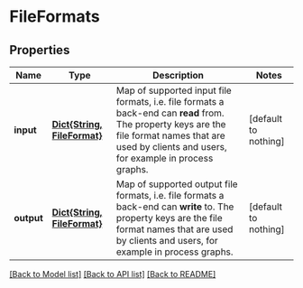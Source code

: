 # FileFormats


## Properties
Name | Type | Description | Notes
------------ | ------------- | ------------- | -------------
**input** | [**Dict{String, FileFormat}**](FileFormat.md) | Map of supported input file formats, i.e. file formats a back-end can **read** from. The property keys are the file format names that are used by clients and users, for example in process graphs. | [default to nothing]
**output** | [**Dict{String, FileFormat}**](FileFormat.md) | Map of supported output file formats, i.e. file formats a back-end can **write** to. The property keys are the file format names that are used by clients and users, for example in process graphs. | [default to nothing]


[[Back to Model list]](../README.md#models) [[Back to API list]](../README.md#api-endpoints) [[Back to README]](../README.md)


